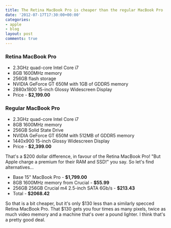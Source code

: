 ```yaml
---
title: The Retina MacBook Pro is cheaper than the regular MacBook Pro
date: '2012-07-17T17:30:00+00:00'
categories:
- apple
- blog
layout: post
comments: true
---
```


### Retina MacBook Pro

* 2.3GHz quad-core Intel Core i7
* 8GB 1600MHz memory
* 256GB flash storage
* NVIDIA GeForce GT 650M with 1GB of GDDR5 memory
* 2880x1800 15-inch Glossy Widescreen Display
* Price - **$2,199.00**

### Regular MacBook Pro

* 2.3GHz quad-core Intel Core i7
* 8GB 1600MHz memory
* 256GB Solid State Drive
* NVIDIA GeForce GT 650M with 512MB of GDDR5 memory
* 1440x900 15-inch Glossy Widescreen Display
* Price - **$2,399.00**

That's a $200 dollar difference, in favour of the Retina MacBook Pro! "But Apple charge a premium for their RAM and SSD!" you say. So let's find alternatives...

* Base 15" MacBook Pro - **$1,799.00**
* 8GB 1600MHz memory from Crucial - **$55.99**
* 256GB 256GB Crucial m4 2.5-inch SATA 6Gb/s - **$213.43**
* Total - **$2068.42**

So that is a bit cheaper, but it's only $130 less than a similarly specced Retina MacBook Pro. That $130 gets you four times as many pixels, twice as much video memory and a machine that's over a pound lighter. I think that's a pretty good deal.



